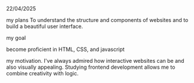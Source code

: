22/04/2025

my plans
To understand the structure and components of websites and to build a beautiful user interface.

my goal

become proficient in HTML, CSS, and javascript

my motivation.
I've always admired how interactive websites can be and also visually appealing. Studying frontend development allows me to combine creativity with logic.
